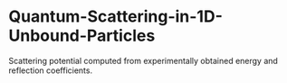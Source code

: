 # Quantum-Scattering-in-1D-Unbound-Particles
Scattering potential computed from experimentally obtained energy and reflection coefficients.
